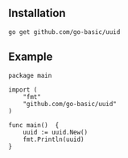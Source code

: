 ## Installation
```
go get github.com/go-basic/uuid
```
## Example
```
package main

import (
	"fmt"
	"github.com/go-basic/uuid"
)

func main()  {
	uuid := uuid.New()
	fmt.Println(uuid)
}
```